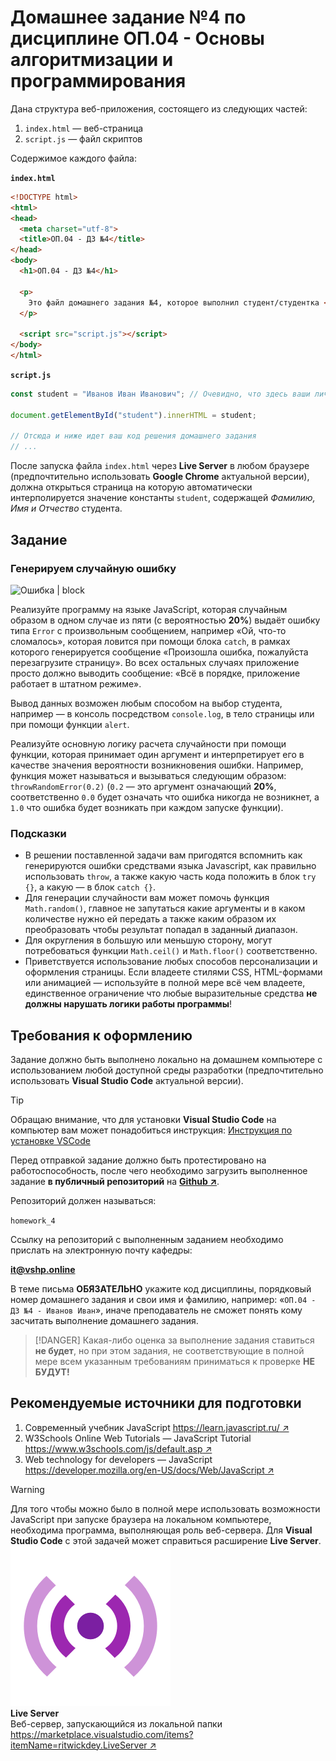 <!-- @include: ./includes/_disclaimer.md -->

# Домашнее задание №4 по дисциплине ОП.04 - Основы алгоритмизации и программирования

Дана структура веб-приложения, состоящего из следующих частей:

1. `index.html` — веб-страница
2. `script.js` — файл скриптов

Содержимое каждого файла:

**`index.html`**

```html
<!DOCTYPE html>
<html>
<head>
  <meta charset="utf-8">
  <title>ОП.04 - ДЗ №4</title>
</head>
<body>
  <h1>ОП.04 - ДЗ №4</h1>

  <p>
    Это файл домашнего задания №4, которое выполнил студент/студентка <strong id="student">ФИО</strong> в рамках изучения дисциплины ОП.04 - Основы алгоритмизации и программирования.
  </p>

  <script src="script.js"></script>
</body>
</html>
```

**`script.js`**

```js
const student = "Иванов Иван Иванович"; // Очевидно, что здесь ваши личные Фамилия, Имя и Отчество

document.getElementById("student").innerHTML = student;

// Отсюда и ниже идет ваш код решения домашнего задания
// ...
```

После запуска файла `index.html` через **Live Server** в любом браузере (предпочтительно использовать **Google Chrome** актуальной версии), должна открыться страница на которую автоматически интерполируется значение константы `student`, содержащей _Фамилию, Имя и Отчество_ студента.

## Задание

### Генерируем случайную ошибку

![Ошибка | block](https://contadormx.com/wp-content/uploads/2022/02/Solucion-error-CFDI-4.0-emision-SAT-scaled.jpeg)

Реализуйте программу на языке JavaScript, которая случайным образом в одном случае из пяти (с вероятностью __20%__) выдаёт ошибку типа `Error` с произвольным сообщением, например «Ой, что-то сломалось», которая ловится при помощи блока `catch`, в рамках которого генерируется сообщение «Произошла ошибка, пожалуйста перезагрузите страницу». Во всех остальных случаях приложение просто должно выводить сообщение: «Всё в порядке, приложение работает в штатном режиме».

Вывод данных возможен любым способом на выбор студента, например — в консоль посредством `console.log`, в тело страницы или при помощи функции `alert`.

Реализуйте основную логику расчета случайности при помощи функции, которая принимает один аргумент и интерпретирует его в качестве значения вероятности возникновения ошибки. Например, функция может называться и вызываться следующим образом: `throwRandomError(0.2)` (`0.2` — это аргумент означающий __20%__, соответственно `0.0` будет означать что ошибка никогда не возникнет, а `1.0` что ошибка будет возникать при каждом запуске функции).

### Подсказки

- В решении поставленной задачи вам пригодятся вспомнить как генерируются ошибки средствами языка Javascript, как правильно использовать `throw`, а также какую часть кода положить в блок `try {}`, а какую — в блок `catch {}`.
- Для генерации случайности вам может помочь функция `Math.random()`, главное не запутаться какие аргументы и в каком количестве нужно ей передать а также каким образом их преобразовать чтобы результат попадал в заданный диапазон.
- Для округления в большую или меньшую сторону, могут потребоваться функции `Math.ceil()` и `Math.floor()` соответственно.
- Приветствуется использование любых способов персонализации и оформления страницы. Если владеете стилями CSS, HTML-формами или анимацией — используйте в полной мере всё чем владеете, единственное ограничение что любые выразительные средства __не должны нарушать логики работы программы__!

## Требования к оформлению

Задание должно быть выполнено локально на домашнем компьютере с использованием любой доступной среды разработки (предпочтительно использовать **Visual Studio Code** актуальной версии).

> [!TIP]
> Обращаю внимание, что для установки **Visual Studio Code** на компьютер вам может понадобиться инструкция: [Инструкция по установке VSCode](pages/manuals/vscode_manual.md)

Перед отправкой задание должно быть протестировано на работоспособность, после чего необходимо загрузить выполненное задание __в публичный репозиторий__ на [__Github ↗__](https://github.com/).

Репозиторий должен называться:

`homework_4`

Ссылку на репозиторий с выполненным заданием необходимо прислать на электронную почту кафедры:

**it@vshp.online**

В теме письма **ОБЯЗАТЕЛЬНО** укажите код дисциплины, порядковый номер домашнего задания и свои имя и фамилию, например: «`ОП.04 - ДЗ №4 - Иванов Иван`», иначе преподаватель не сможет понять кому засчитать выполнение домашнего задания.

> [!DANGER]
> Какая-либо оценка за выполнение задания ставиться __не будет__, но при этом задания, не соответствующие в полной мере всем указанным требованиям приниматься к проверке __НЕ БУДУТ!__

## Рекомендуемые источники для подготовки

1. Современный учебник JavaScript
[https://learn.javascript.ru/ ↗](https://learn.javascript.ru/)
2. W3Schools Online Web Tutorials — JavaScript Tutorial
[https://www.w3schools.com/js/default.asp ↗](https://www.w3schools.com/js/default.asp)
3. Web technology for developers — JavaScript
[https://developer.mozilla.org/en-US/docs/Web/JavaScript ↗](https://developer.mozilla.org/en-US/docs/Web/JavaScript)

> [!WARNING]
> Для того чтобы можно было в полной мере использовать возможности JavaScript при запуске браузера на локальном компьютере, необходима программа, выполняющая роль веб-сервера. Для **Visual Studio Code** с этой задачей может справиться расширение **Live Server**.
> <br>
> ![live_server_logo <](./img/live_server_logo.png ':size=100')
> <br>
> **Live Server**
> <br>
> Веб-сервер, запускающийся из локальной папки
> <br>
> [https://marketplace.visualstudio.com/items?itemName=ritwickdey.LiveServer ↗](https://marketplace.visualstudio.com/items?itemName=ritwickdey.LiveServer)
